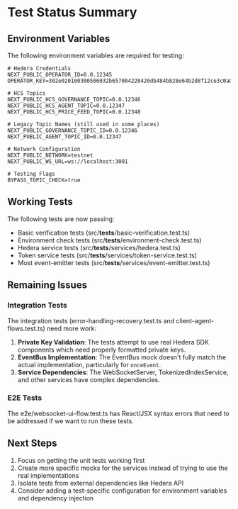 # Test Status Summary

## Environment Variables

The following environment variables are required for testing:

```
# Hedera Credentials
NEXT_PUBLIC_OPERATOR_ID=0.0.12345
OPERATOR_KEY=302e020100300506032b657004220420db484b828e64b2d8f12ce3c0a0e93a0b8cce7af1bb8f39c97732394482538e10

# HCS Topics
NEXT_PUBLIC_HCS_GOVERNANCE_TOPIC=0.0.12346
NEXT_PUBLIC_HCS_AGENT_TOPIC=0.0.12347
NEXT_PUBLIC_HCS_PRICE_FEED_TOPIC=0.0.12348

# Legacy Topic Names (still used in some places)
NEXT_PUBLIC_GOVERNANCE_TOPIC_ID=0.0.12346
NEXT_PUBLIC_AGENT_TOPIC_ID=0.0.12347

# Network Configuration
NEXT_PUBLIC_NETWORK=testnet
NEXT_PUBLIC_WS_URL=ws://localhost:3001

# Testing Flags
BYPASS_TOPIC_CHECK=true
```

## Working Tests

The following tests are now passing:

- Basic verification tests (src/__tests__/basic-verification.test.ts)
- Environment check tests (src/__tests__/environment-check.test.ts)
- Hedera service tests (src/__tests__/services/hedera.test.ts)
- Token service tests (src/__tests__/services/token-service.test.ts)
- Most event-emitter tests (src/__tests__/services/event-emitter.test.ts)

## Remaining Issues

### Integration Tests

The integration tests (error-handling-recovery.test.ts and client-agent-flows.test.ts) need more work:

1. **Private Key Validation**: The tests attempt to use real Hedera SDK components which need properly formatted private keys.
2. **EventBus Implementation**: The EventBus mock doesn't fully match the actual implementation, particularly for `onceEvent`.
3. **Service Dependencies**: The WebSocketServer, TokenizedIndexService, and other services have complex dependencies.

### E2E Tests

The e2e/websocket-ui-flow.test.ts has React/JSX syntax errors that need to be addressed if we want to run these tests.

## Next Steps

1. Focus on getting the unit tests working first
2. Create more specific mocks for the services instead of trying to use the real implementations
3. Isolate tests from external dependencies like Hedera API
4. Consider adding a test-specific configuration for environment variables and dependency injection 